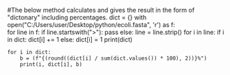 #The below method calculates and gives the result in the form of "dictonary" including percentages.
dict = {}
with open("C:/Users/user/Desktop/python/ecoli.fasta", 'r') as f:    
    for line in f:
        if line.startswith(">"):
            pass
        else:
            line = line.strip()
            for i in line:
                if i in dict:
                  dict[i] += 1
                else:
                   dict[i] = 1
    print(dict)
            
    for i in dict:
        b = (f"{(round((dict[i] / sum(dict.values()) * 100), 2))}%")
        print(i, dict[i], b)
